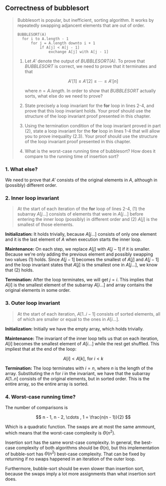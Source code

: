 ## Correctness of bubblesort

> Bubblesort is popular, but inefficient, sorting algorithm. It works by
> repeatedly swapping adjancent elements that are out of order.
>
>     BUBBLESORT(A)
>       for i to A.length - 1
>           for j = A.length downto i + 1
>               if A[j] < A[j - 1]
>                   exchange A[j] with A[j - 1]
>
> 1. Let $A'$ denote the output of *BUBBLESORT(A)*. To prove that *BUBBLESORT*
>    is correct, we need to prove that it terminates and that
>
>    $$ A'[1] \leq A'[2] \leq \cdots \leq A'[n] \tag{2.3}$$
>
>    where $n = A.length$. In order to show that *BUBBLESORT* actually sorts,
>    what else do we need to prove?
>
> 2. State precisely a loop invariant for the **for** loop in lines 2-4, and
>    prove that this loop invariant holds. Your proof should use the structure
>    of the loop invariant proof presented in this chapter.
>
> 3. Using the termination condition of the loop invariant proved in part (2),
>    state a loop invariant for the **for** loop in lines 1-4 that will allow
>    you to prove inequality (2.3). Your proof should use the structure of the
>    loop invariant proof presented in this chapter.
>
> 4. What is the worst-case running time of bubblesort? How does it compare to
>    the running time of insertion sort?

### 1. What else?

We need to prove that $A'$ consists of the original elements in $A$, although
in (possibly) different order.

### 2. Inner loop invariant

> At the start of each iteration of the **for** loop of lines 2-4, (1) the
> subarray $A[j...]$ consists of elements that were in $A[j...]$ before
> entering the inner loop (possibly) in different order and (2) $A[j]$ is the
> smallest of those elements.

**Initialization:** It holds trivially, because $A[j...]$ consists of only
one element and it is the last element of $A$ when execution starts the inner
loop.

**Maintenance:** On each step, we replace $A[j]$ with $A[j - 1]$ if it is
smaller. Because we're only adding the previous element and possibly swapping
two values (1) holds. Since $A[j-1]$ becomes the smallest of $A[j]$ and
$A[j-1]$ and the loop invariant states that $A[j]$ is the smallest one in
$A[j...]$, we know that (2) holds.

**Termination:** After the loop terminates, we will get $j = i$. This implies
that $A[i]$ is the smallest element of the subarray $A[i...]$ and array
contains the original elements in some order.

### 3. Outer loop invariant

> At the start of each iteration, $A[1..i-1]$ consists of sorted elements, all
> of which are smaller or equal to the ones in $A[i...]$.

**Initialization:** Initially we have the empty array, which holds trivially.

**Maintenance:** The invariant of the inner loop tells us that on each
iteration, $A[i]$ becomes the smallest element of $A[i...]$ while the rest get
shuffled. This impliest that at the end of the loop:

$$ A[i] < A[k] \text{, for } i < k $$

**Termination:** The loop terminates with $i = n$, where $n$ is the length of
the array. Substituting the $n$ for $i$ in the invariant, we have that the
subarray $A[1..n]$ consists of the original elements, but in sorted order.
This is the entire array, so the entire array is sorted.

### 4. Worst-case running time?

The number of comparisons is

$$ n - 1, n - 2, \cdots , 1 = \frac{n(n - 1)}{2} $$

Which is a quadratic function. The swaps are at most the same ammount, which
means that the worst-case complexity is $\Theta(n^2)$.

Insertion sort has the same worst-case complexity. In general, the best-case
complexity of both algorithms should be $\Theta(n)$, but this implementation
of bubble-sort has $\Theta(n^2)$ best-case complexity. That can be fixed by
returning if no swaps happened in an iteration of the outer loop.

Furthermore, bubble-sort should be even slower than insertion sort, because
the swaps imply a lot more assignments than what insertion sort does.
